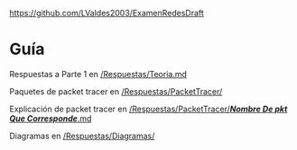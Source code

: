 https://github.com/LValdes2003/ExamenRedesDraft
# Guía
Respuestas a Parte 1 en [/Respuestas/Teoria.md](/Respuestas/Teoria.md)

Paquetes de packet tracer en [/Respuestas/PacketTracer/](/Respuestas/PacketTracer/)

Explicación de packet tracer en [/Respuestas/PacketTracer/___Nombre De pkt Que Corresponde___.md](/Respuestas/PacketTracer/)

Diagramas en [/Respuestas/Diagramas/](/Respuestas/Diagramas/)
